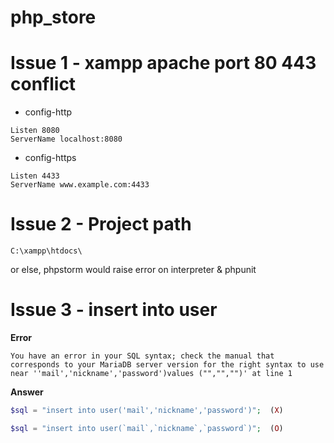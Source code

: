 # php_store

# Issue 1 - xampp apache port 80 443 conflict

- config-http
```
Listen 8080
ServerName localhost:8080
```
- config-https
```
Listen 4433
ServerName www.example.com:4433
```

# Issue 2 - Project path

```C:\xampp\htdocs\```

or else, phpstorm would raise error on interpreter & phpunit

# Issue 3 - insert into user

**Error**

```
You have an error in your SQL syntax; check the manual that corresponds to your MariaDB server version for the right syntax to use near ''mail','nickname','password')values ("","","")' at line 1
```

**Answer**

```php
$sql = "insert into user('mail','nickname','password')";  (X)
```
```php
$sql = "insert into user(`mail`,`nickname`,`password`)";  (O)
```
